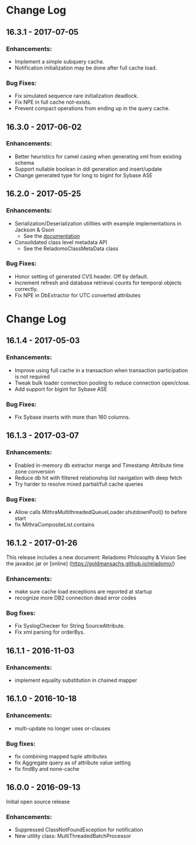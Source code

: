 # Change Log
## 16.3.1 - 2017-07-05
### Enhancements:
- Implement a simple subquery cache.
- Notification initialization may be done after full cache load.

### Bug Fixes:
- Fix simulated sequence rare initialization deadlock.
- Fix NPE in full cache not-exists.
- Prevent compact operations from ending up in the query cache.

## 16.3.0 - 2017-06-02
### Enhancements:
- Better heuristics for camel casing when generating xml from existing schema
- Support nullable boolean in ddl generation and insert/update
- Change generated type for long to bigint for Sybase ASE

## 16.2.0 - 2017-05-25
### Enhancements:
- Serialization/Deserialization utilities with example implementations in Jackson & Gson
    - See the [documentation](https://goldmansachs.github.io/reladomo/serialization/Serialization.html)
- Consolidated class level metadata API
    - See the ReladomoClassMetaData class

### Bug Fixes:
- Honor setting of generated CVS header. Off by default.
- Increment refresh and database retrieval counts for temporal objects correctly.
- Fix NPE in DbExtractor for UTC converted attributes

# Change Log
## 16.1.4 - 2017-05-03
### Enhancements:
- Improve using full cache in a transaction when transaction participation is not required
- Tweak bulk loader connection pooling to reduce connection open/close.
- Add support for bigint for Sybase ASE

### Bug Fixes:
- Fix Sybase inserts with more than 160 columns.

## 16.1.3 - 2017-03-07
### Enhancements:
- Enabled in-memory db extractor merge and Timestamp Attribute time zone conversion
- Reduce db hit with filtered relationship list navigation with deep fetch
- Try harder to resolve mixed partial/full cache queries

### Bug Fixes:
- Allow calls MithraMultithreadedQueueLoader.shutdownPool() to before start
- fix MithraCompositeList.contains

## 16.1.2 - 2017-01-26
This release includes a new document: Reladomo Philosophy & Vision
See the javadoc jar or [online] (https://goldmansachs.github.io/reladomo/)
### Enhancements:
- make sure cache load exceptions are reported at startup
- recognize more DB2 connection dead error codes

### Bug fixes:
- Fix SyslogChecker for String SourceAttribute.
- Fix xml parsing for orderBys.

## 16.1.1 - 2016-11-03
### Enhancements:
- implement equality substitution in chained mapper

## 16.1.0 - 2016-10-18 
### Enhancements:
- multi-update no longer uses or-clauses

### Bug fixes:
- fix combining mapped tuple attributes
- fix Aggregate query as of attribute value setting
- fix findBy and none-cache

## 16.0.0 - 2016-09-13
Initial open source release
### Enhancements:
- Suppressed ClassNotFoundException for notification
- New utility class: MultiThreadedBatchProcessor
